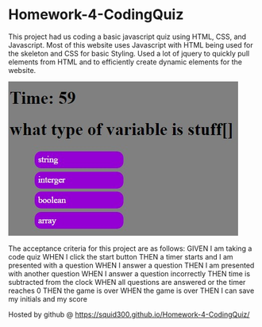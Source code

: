 # Homework-4-CodingQuiz

This project had us coding a basic javascript quiz using HTML, CSS, and Javascript.
Most of this website uses Javascript with HTML being used for the skeleton and CSS for basic Styling. Used a lot of jquery to quickly pull elements from HTML and to efficiently create dynamic elements for the website.

![Javascript Quiz.](./assets/imgs/website_img.jpg)

The acceptance criteria for this project are as follows: 
GIVEN I am taking a code quiz
WHEN I click the start button
THEN a timer starts and I am presented with a question
WHEN I answer a question
THEN I am presented with another question
WHEN I answer a question incorrectly
THEN time is subtracted from the clock
WHEN all questions are answered or the timer reaches 0
THEN the game is over
WHEN the game is over
THEN I can save my initials and my score

Hosted by github @ https://squid300.github.io/Homework-4-CodingQuiz/